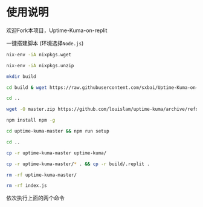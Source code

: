 # 使用说明
欢迎Fork本项目，Uptime-Kuma-on-replit

一键搭建脚本 (环境选择`Node.js`)
```bash
nix-env -iA nixpkgs.wget
```

```bash
nix-env -iA nixpkgs.unzip
```
```bash
mkdir build
```
```bash
cd build & wget https://raw.githubusercontent.com/sxbai/Uptime-Kuma-on-replit/master/.replit
```
```bash
cd ..
```
```bash
wget -O master.zip https://github.com/louislam/uptime-kuma/archive/refs/heads/master.zip && unzip master.zip
```
```bash
npm install npm -g
```
```bash
cd uptime-kuma-master && npm run setup
```
```bash
cd ..
```
```bash
cp -r uptime-kuma-master uptime-kuma/
```
```bash
cp -r uptime-kuma-master/* . && cp -r build/.replit .
```
```bash
rm -rf uptime-kuma-master/
```
```bash
rm -rf index.js
```
依次执行上面的两个命令
